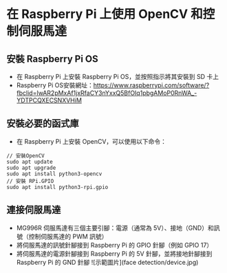 # 在 Raspberry Pi 上使用 OpenCV 和控制伺服馬達
## 安裝 Raspberry Pi OS
- 在 Raspberry Pi 上安裝 Raspberry Pi OS，並按照指示將其安裝到 SD 卡上
- Raspberry Pi OS安裝網址：https://www.raspberrypi.com/software/?fbclid=IwAR2pMxAf1jxRfaCY3nYxxQ5BfOIq1pbgAMoP0RnWA_-YDTPCQXECSNXVHiM
## 安裝必要的函式庫
- 在 Raspberry Pi 上安裝 OpenCV，可以使用以下命令：
```
// 安裝OpenCV
sudo apt update
sudo apt upgrade
sudo apt install python3-opencv
// 安裝 RPi.GPIO
sudo apt install python3-rpi.gpio
```
## 連接伺服馬達
- MG996R 伺服馬達有三個主要引腳：電源（通常為 5V）、接地（GND）和訊號（控制伺服馬達的 PWM 訊號）
- 將伺服馬達的訊號針腳接到 Raspberry Pi 的 GPIO 針腳（例如 GPIO 17）
- 將伺服馬達的電源針腳接到 Raspberry Pi 的 5V 針腳，並將接地針腳接到 Raspberry Pi 的 GND 針腳
![示範圖片](face detection/device.jpg)
